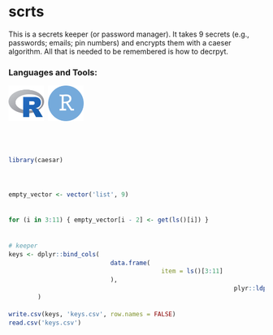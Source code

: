# scrts

This is a secrets keeper (or password manager). It takes 9 secrets (e.g., passwords; emails; pin numbers) and encrypts them with a caeser algorithm.
All that is needed to be remembered is how to decrpyt.


### Languages and Tools:
<div>
  <img src="https://github.com/devicons/devicon/blob/master/icons/r/r-original.svg" title = "r" alt= "r" width = "70" height = "70"/>&nbsp;
  <img src="https://github.com/devicons/devicon/blob/master/icons/rstudio/rstudio-original.svg" title = "RStudio" alt = "RStudio" width = "70" height = "70"/>&nbsp;
</div>
<br>
<br>

```r

library(caesar)



empty_vector <- vector('list', 9) 


for (i in 3:11) { empty_vector[i - 2] <- get(ls()[i]) }


# keeper
keys <- dplyr::bind_cols(
                            data.frame(
                                          item = ls()[3:11]
                            ),
                                                              plyr::ldply(empty_vector)
        )

write.csv(keys, 'keys.csv', row.names = FALSE)
read.csv('keys.csv')
```
